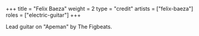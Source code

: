 +++
title = "Felix Baeza"
weight = 2
type = "credit"
artists = ["felix-baeza"]
roles = ["electric-guitar"]
+++

Lead guitar on "Apeman" by The Figbeats.
